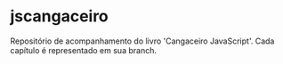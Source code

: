 # jscangaceiro
Repositório de acompanhamento do livro 'Cangaceiro JavaScript'.
Cada capítulo é representado em sua branch. 
